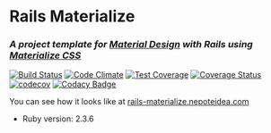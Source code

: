# Rails Materialize
### _A project template for [Material Design](https://www.google.com/design/spec/material-design/introduction.html "Material Design introduction") with Rails using [Materialize CSS](http://materializecss.com/)_
[![Build Status](https://travis-ci.org/snepote/rails-materialize.svg?branch=master)](https://travis-ci.org/snepote/rails-materialize)
[![Code Climate](https://codeclimate.com/github/snepote/rails-materialize/badges/gpa.svg)](https://codeclimate.com/github/snepote/rails-materialize)
[![Test Coverage](https://codeclimate.com/github/snepote/rails-materialize/badges/coverage.svg)](https://codeclimate.com/github/snepote/rails-materialize/coverage)
[![Coverage Status](https://coveralls.io/repos/github/snepote/rails-materialize/badge.svg?branch=master)](https://coveralls.io/github/snepote/rails-materialize?branch=master)
[![codecov](https://codecov.io/gh/snepote/rails-materialize/branch/master/graph/badge.svg)](https://codecov.io/gh/snepote/rails-materialize)
[![Codacy Badge](https://api.codacy.com/project/badge/Grade/8b832d1a6a9d43af98c60a9733f4dfa5)](https://www.codacy.com/app/sebastian-nepote/rails-materialize?utm_source=github.com&amp;utm_medium=referral&amp;utm_content=snepote/rails-materialize&amp;utm_campaign=Badge_Grade)

You can see how it looks like at [rails-materialize.nepoteidea.com](https://rails-materialize.nepoteidea.com/ "Ruby on Rails with Materializecss at Heroku")

* Ruby version: 2.3.6
